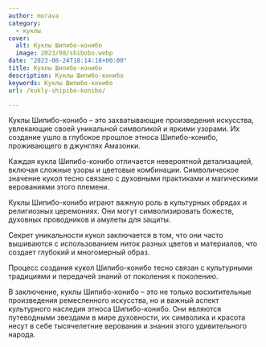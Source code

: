 ```yaml
---
author: morava
category:
  - куклы
cover:
  alt: Куклы Шипибо-конибо
  image: 2023/08/shibobo.webp
date: "2023-08-24T18:14:18+00:00"
title: Куклы Шипибо-конибо
description: Куклы Шипибо-конибо
keywords: Куклы Шипибо-конибо
url: /kukly-shipibo-konibo/

---
```

Куклы Шипибо-конибо – это захватывающие произведения искусства, увлекающие своей уникальной символикой и яркими узорами. Их создание ушло в глубокое прошлое этноса Шипибо-конибо, проживающего в джунглях Амазонки.

Каждая кукла Шипибо-конибо отличается невероятной детализацией, включая сложные узоры и цветовые комбинации. Символическое значение кукол тесно связано с духовными практиками и магическими верованиями этого племени.

Куклы Шипибо-конибо играют важную роль в культурных обрядах и религиозных церемониях. Они могут символизировать божеств, духовных проводников и амулеты для защиты.

Секрет уникальности кукол заключается в том, что они часто вышиваются с использованием ниток разных цветов и материалов, что создает глубокий и многомерный образ.

Процесс создания кукол Шипибо-конибо тесно связан с культурными традициями и передачей знаний от поколения к поколению.

В заключение, куклы Шипибо-конибо – это не только восхитительные произведения ремесленного искусства, но и важный аспект культурного наследия этноса Шипибо-конибо. Они являются путеводными звездами в мире духовности, их символика и красота несут в себе тысячелетние верования и знания этого удивительного народа.
